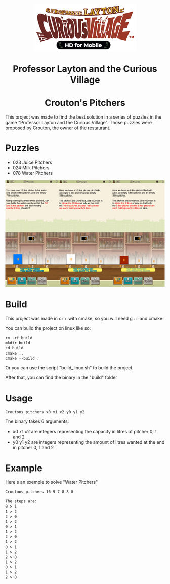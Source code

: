<p align="center">
  <img align="center" src="../assets/professor-layton-curious-village.png" />
</p>

<h1 align="center">
  Professor Layton and the Curious Village
</h1>
<h1 align="center">
  Crouton's Pitchers
</h1>

This project was made to find the best solution in a series of puzzles in the game "Professor Layton and the Curious Village". Those puzzles were proposed by Crouton, the owner of the restaurant.

# Puzzles

- 023 Juice Pitchers
- 024 Milk Pitchers
- 078 Water Pitchers

<p align="center">
  <img align="center" src="../assets/IMG-4067.PNG" />
</p>

# Build

This project was made in c++ with cmake, so you will need g++ and cmake

You can build the project on linux like so:
```
rm -rf build
mkdir build
cd build
cmake ..
cmake --build .
```
Or you can use the script "build_linux.sh" to build the project.

After that, you can find the binary in the "build" folder

# Usage

```
Croutons_pitchers x0 x1 x2 y0 y1 y2
```

The binary takes 6 arguments:

- x0 x1 x2 are integers representing the capacity in litres of pitcher 0, 1 and 2
- y0 y1 y2 are integers representing the amount of litres wanted at the end in pitcher 0, 1 and 2


# Example

Here's an exemple to solve "Water Pitchers"
```
Croutons_pitchers 16 9 7 8 8 0
```

```
The steps are:
0 > 1
1 > 2
2 > 0
1 > 2
0 > 1
1 > 2
2 > 0
1 > 2
0 > 1
1 > 2
2 > 0
1 > 2
0 > 1
1 > 2
2 > 0
```
